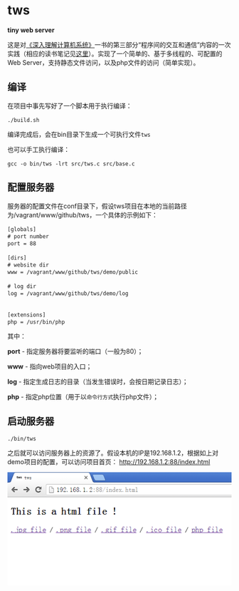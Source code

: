 # tws
**tiny web server** 

这是对<a href="http://csapp.cs.cmu.edu/">《深入理解计算机系统》</a>一书的第三部分“程序间的交互和通信”内容的一次实践（相应的读书笔记见<a href="https://github.com/woojean/woojean.github.io/blob/master/blogs/%E3%80%8A%E6%B7%B1%E5%85%A5%E7%90%86%E8%A7%A3%E8%AE%A1%E7%AE%97%E6%9C%BA%E7%B3%BB%E7%BB%9F%E3%80%8B%E8%AF%BB%E4%B9%A6%E7%AC%94%E8%AE%B0.md">这里</a>）。实现了一个简单的、基于多线程的、可配置的Web Server，支持静态文件访问，以及php文件的访问（简单实现）。

## 编译
在项目中事先写好了一个脚本用于执行编译：
```
./build.sh
```
编译完成后，会在bin目录下生成一个可执行文件`tws`

也可以手工执行编译：
```
gcc -o bin/tws -lrt src/tws.c src/base.c
```

## 配置服务器
服务器的配置文件在conf目录下，假设tws项目在本地的当前路径为/vagrant/www/github/tws，一个具体的示例如下：
```
[globals]
# port number
port = 88

[dirs]
# website dir
www = /vagrant/www/github/tws/demo/public

# log dir
log = /vagrant/www/github/tws/demo/log


[extensions]
php = /usr/bin/php
```

其中： 

**port** - 指定服务器将要监听的端口（一般为80）； 

**www**  - 指向web项目的入口； 

**log**  - 指定生成日志的目录（当发生错误时，会按日期记录日志）； 

**php**  - 指定php位置（用于以`命令行方式`执行php文件）； 


## 启动服务器
```
./bin/tws
```


之后就可以访问服务器上的资源了。假设本机的IP是192.168.1.2，根据如上对demo项目的配置，可以访问项目首页： 
http://192.168.1.2:88/index.html 

![image](https://github.com/woojean/tws/blob/master/images/html.png)

